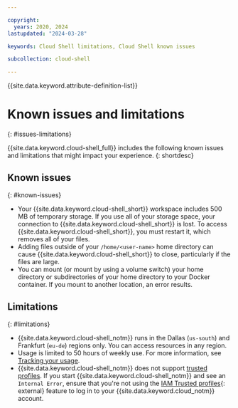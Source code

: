 ```yaml
---

copyright:
  years: 2020, 2024
lastupdated: "2024-03-28"

keywords: Cloud Shell limitations, Cloud Shell known issues

subcollection: cloud-shell

---
```


{{site.data.keyword.attribute-definition-list}}

# Known issues and limitations
{: #issues-limitations}

{{site.data.keyword.cloud-shell_full}} includes the following known issues and limitations that might impact your experience.
{: shortdesc}

## Known issues
{: #known-issues}

* Your {{site.data.keyword.cloud-shell_short}} workspace includes 500 MB of temporary storage. If you use all of your storage space, your connection to {{site.data.keyword.cloud-shell_short}} is lost. To access {{site.data.keyword.cloud-shell_short}}, you must restart it, which removes all of your files.
* Adding files outside of your `/home/<user-name>` home directory can cause {{site.data.keyword.cloud-shell_short}} to close, particularly if the files are large.
* You can mount (or mount by using a volume switch) your home directory or subdirectories of your home directory to your Docker container. If you mount to another location, an error results. 

## Limitations
{: #limitations}

* {{site.data.keyword.cloud-shell_notm}} runs in the Dallas (`us-south`) and Frankfurt (`eu-de`) regions only. You can access resources in any region.
* Usage is limited to 50 hours of weekly use. For more information, see [Tracking your usage](/docs/cloud-shell?topic=cloud-shell-shell-ui#usage-limit).
* {{site.data.keyword.cloud-shell_notm}} does not support [trusted profiles](/docs/account?topic=account-create-trusted-profile&interface=ui). If you start {{site.data.keyword.cloud-shell_notm}} and see an `Internal Error`, ensure that you're not using the [IAM Trusted profiles](/iam/trusted-profiles){: external} feature to log in to your {{site.data.keyword.cloud_notm}} account.
